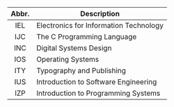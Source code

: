 Abbr. | Description
:---: | ---
IEL | Electronics for Information Technology
IJC | The C Programming Language
INC | Digital Systems Design
IOS | Operating Systems
ITY | Typography and Publishing
IUS | Introduction to Software Engineering
IZP | Introduction to Programming Systems